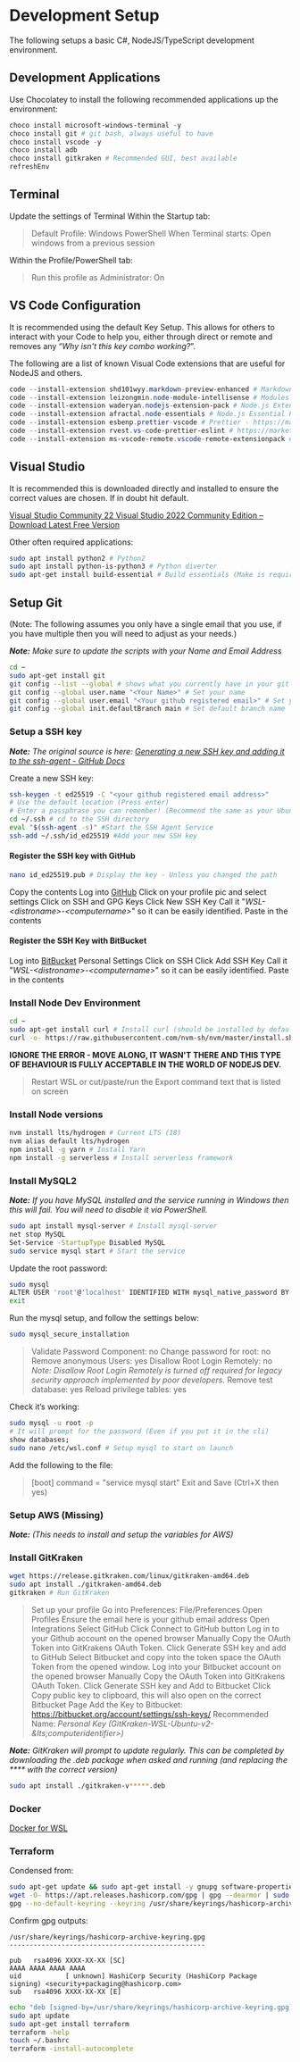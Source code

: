# Development Setup

The following setups a basic C#, NodeJS/TypeScript development environment.

## Development Applications

Use Chocolatey to install the following recommended applications up the environment:

```PowerShell
choco install microsoft-windows-terminal -y
choco install git # git bash, always useful to have
choco install vscode -y
choco install adb
choco install gitkraken # Recommended GUI, best available
refreshEnv
```

## Terminal

Update the settings of Terminal
Within the Startup tab:
> Default Profile: Windows PowerShell
> When Terminal starts: Open windows from a previous session

Within the Profile/PowerShell tab:
> Run this profile as Administrator: On

## VS Code Configuration

It is recommended using the default Key Setup.
This allows for others to interact with your Code to help you, either through direct or remote and removes any “*Why isn't this key combo working?*”.

The following are a list of known Visual Code extensions that are useful for NodeJS and others.

```PowerShell
code --install-extension shd101wyy.markdown-preview-enhanced # Markdown Preview Enhanced: https://marketplace.visualstudio.com/items?itemName=shd101wyy.markdown-preview-enhanced
code --install-extension leizongmin.node-module-intellisense # Modules Intellisense: https://marketplace.visualstudio.com/items?itemName=leizongmin.node-module-intellisense
code --install-extension waderyan.nodejs-extension-pack # Node.js Extension Pack: https://marketplace.visualstudio.com/items?itemName=waderyan.nodejs-extension-pack
code --install-extension afractal.node-essentials # Node.js Essential Pack: https://marketplace.visualstudio.com/items?itemName=afractal.node-essentials
code --install-extension esbenp.prettier-vscode # Prettier - https://marketplace.visualstudio.com/items?itemName=esbenp.prettier-vscode
code --install-extension rvest.vs-code-prettier-eslint # https://marketplace.visualstudio.com/items?itemName=rvest.vs-code-prettier-eslint
code --install-extension ms-vscode-remote.vscode-remote-extensionpack # https://marketplace.
```

## Visual Studio

It is recommended this is downloaded directly and installed to ensure the correct values are chosen. If in doubt hit default.

[Visual Studio Community 22 Visual Studio 2022 Community Edition – Download Latest Free Version](https://visualstudio.microsoft.com/vs/community/)

Other often required applications:

```sh
sudo apt install python2 # Python2
sudo apt install python-is-python3 # Python diverter
sudo apt-get install build-essential # Build essentials (Make is required)
```

## Setup Git

(Note: The following assumes you only have a single email that you use, if you have multiple then you will need to adjust as your needs.)

***Note:** Make sure to update the scripts with your Name and Email Address*

```sh
cd ~
sudo apt-get install git
git config --list --global # shows what you currently have in your git config
git config --global user.name "<Your Name>" # Set your name
git config --global user.email "<Your github registered email>" # Set your email
git config --global init.defaultBranch main # Set default branch name
```

### Setup a SSH key

***Note:** The original source is here: [Generating a new SSH key and adding it to the ssh-agent - GitHub Docs](https://docs.github.com/en/authentication/connecting-to-github-with-ssh/generating-a-new-ssh-key-and-adding-it-to-the-ssh-agent)*

Create a new SSH key:

```sh
ssh-keygen -t ed25519 -C "<your github registered email address>"
# Use the default location (Press enter)
# Enter a passphrase you can remember! (Recommend the same as your Ubuntu password)
cd ~/.ssh # cd to the SSH directory
eval "$(ssh-agent -s)" #Start the SSH Agent Service
ssh-add ~/.ssh/id_ed25519 #Add your new SSH key
```

#### Register the SSH key with GitHub

```sh
nano id_ed25519.pub # Display the key - Unless you changed the path
```

Copy the contents
Log into [GitHub](https://github.com/)
Click on your profile pic and select settings
Click on SSH and GPG Keys
Click New SSH Key
Call it "*WSL-&lt;distroname&gt;-&lt;computername&gt;*" so it can be easily identified.
Paste in the contents

#### Register the SSH Key with BitBucket

Log into [BitBucket](https://bitbucket.org/account/settings/) Personal Settings
Click on SSH
Click Add SSH Key
Call it "*WSL-&lt;distroname&gt;-&lt;computername&gt;*" so it can be easily identified.
Paste in the contents

### Install Node Dev Environment

```sh
cd ~
sudo apt-get install curl # Install curl (should be installed by default on newer distro's but just in case)
curl -o- https://raw.githubusercontent.com/nvm-sh/nvm/master/install.sh | bash # Install npm
```

**IGNORE THE ERROR - MOVE ALONG, IT WASN'T THERE AND THIS TYPE OF BEHAVIOUR IS FULLY ACCEPTABLE IN THE WORLD OF NODEJS DEV.**

> Restart WSL or cut/paste/run the Export command text that is listed on screen

### Install Node versions

```sh
nvm install lts/hydrogen # Current LTS (18)
nvm alias default lts/hydrogen
npm install -g yarn # Install Yarn
npm install -g serverless # Install serverless framework
```

### Install MySQL2

***Note:** If you have MySQL installed and the service running in Windows then this will fail. You will need to disable it via PowerShell.*

```sh
sudo apt install mysql-server # Install mysql-server
net stop MySQL
Set-Service -StartupType Disabled MySQL
sudo service mysql start # Start the service
```

Update the root password:

```sh
sudo mysql
ALTER USER 'root'@'localhost' IDENTIFIED WITH mysql_native_password BY 'toor';
exit
```

Run the mysql setup, and follow the settings below:

```sh
sudo mysql_secure_installation
```

>Validate Password Component: no
>Change password for root: no
>Remove anonymous Users: yes
>Disallow Root Login Remotely: no
*Note: Disallow Root Login Remotely is turned off required for legacy security approach implemented by poor developers.*
>Remove test database: yes
>Reload privilege tables: yes

Check it’s working:

```sh
sudo mysql -u root -p 
# It will prompt for the password (Even if you put it in the cli)
show databases;
sudo nano /etc/wsl.conf # Setup mysql to start on launch
```

Add the following to the file:

>[boot]
>command = "service mysql start"
>Exit and Save (Ctrl+X then yes)

### Setup AWS (Missing)

***Note:** (This needs to install and setup the variables for AWS)*

### Install GitKraken

```sh
wget https://release.gitkraken.com/linux/gitkraken-amd64.deb
sudo apt install ./gitkraken-amd64.deb
gitkraken # Run GitKraken
```

>Set up your profile
>Go into Preferences: File/Preferences
>Open Profiles
>Ensure the email here is your github email address
>Open Integrations
>Select GitHub
>Click Connect to GitHub button
>Log in to your Github account on the opened browser
>Manually Copy the OAuth Token into GitKrakens OAuth Token.
>Click Generate SSH key and add to GitHub
>Select Bitbucket and copy into the token space the OAuth Token from the opened window.
>Log into your Bitbucket account on the opened browser
>Manually Copy the OAuth Token into GitKrakens OAuth Token.
>Click Generate SSH key and Add to Bitbucket
>Click Copy public key to clipboard, this will also open on the correct Bitbucket Page
>Add the Key to Bitbucket: <https://bitbucket.org/account/settings/ssh-keys/>
>Recommended Name: *Personal Key (GitKraken-WSL-Ubuntu-v2-&lts;computeridentifier&gt;)*

***Note:** GitKraken will prompt to update regularly. This can be completed by downloading the .deb package when asked and running (and replacing the **** with the correct version)*

```sh
sudo apt install ./gitkraken-v*****.deb
```

### Docker

[Docker for WSL](https://docs.docker.com/desktop/wsl/)

### Terraform

Condensed from: [](https://developer.hashicorp.com/terraform/tutorials/aws-get-started/install-cli)

```sh
sudo apt-get update && sudo apt-get install -y gnupg software-properties-common
wget -O- https://apt.releases.hashicorp.com/gpg | gpg --dearmor | sudo tee /usr/share/keyrings/hashicorp-archive-keyring.gpg
gpg --no-default-keyring --keyring /usr/share/keyrings/hashicorp-archive-keyring.gpg --fingerprint
```

Confirm gpg outputs:

```text
/usr/share/keyrings/hashicorp-archive-keyring.gpg
-------------------------------------------------

pub   rsa4096 XXXX-XX-XX [SC]
AAAA AAAA AAAA AAAA
uid           [ unknown] HashiCorp Security (HashiCorp Package signing) <security+packaging@hashicorp.com>
sub   rsa4096 XXXX-XX-XX [E]
```

```sh
echo "deb [signed-by=/usr/share/keyrings/hashicorp-archive-keyring.gpg] https://apt.releases.hashicorp.com $(lsb_release -cs) main" | sudo tee /etc/apt/sources.list.d/hashicorp.list
sudo apt update
sudo apt-get install terraform
terraform -help
touch ~/.bashrc
terraform -install-autocomplete
```